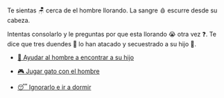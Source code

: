 Te sientas 🪑 cerca de el hombre llorando. La sangre 🩸 escurre desde su cabeza.

Intentas consolarlo y le preguntas por que esta llorando 😭 otra vez ❓. Te dice que tres duendes 👺 lo han atacado y secuestrado a su hijo 👦.

- [🔎 Ayudar al hombre a encontrar a su hijo](1-BA.md)

- [🎮 Jugar gato con el hombre](1-BB.md)

- [😴 Ignorarlo e ir a dormir](1-BC.md)
